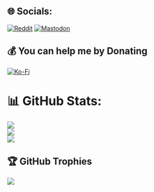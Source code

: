 ## 🌐 Socials:
[![Reddit](https://img.shields.io/badge/Reddit-%23FF4500.svg?logo=Reddit&logoColor=white)](https://reddit.com/user/u/FrecceNere) [![Mastodon](https://img.shields.io/badge/-MASTODON-%232B90D9?logo=mastodon&logoColor=white)](https://mastodon.social/@freccenere) 


## 💰 You can help me by Donating
[![Ko-Fi](https://img.shields.io/badge/Ko--fi-F16061?style=for-the-badge&logo=ko-fi&logoColor=white)](https://ko-fi.com/freccenere)

# 📊 GitHub Stats:
![](https://github-readme-stats.vercel.app/api?username=FrecceNere&theme=dark&hide_border=false&include_all_commits=false&count_private=false)<br/>
![](https://nirzak-streak-stats.vercel.app/?user=FrecceNere&theme=dark&hide_border=false)<br/>
![](https://github-readme-stats.vercel.app/api/top-langs/?username=FrecceNere&theme=dark&hide_border=false&include_all_commits=false&count_private=false&layout=compact)

## 🏆 GitHub Trophies
![](https://github-profile-trophy.vercel.app/?username=FrecceNere&theme=radical&no-frame=false&no-bg=true&margin-w=4)
  

